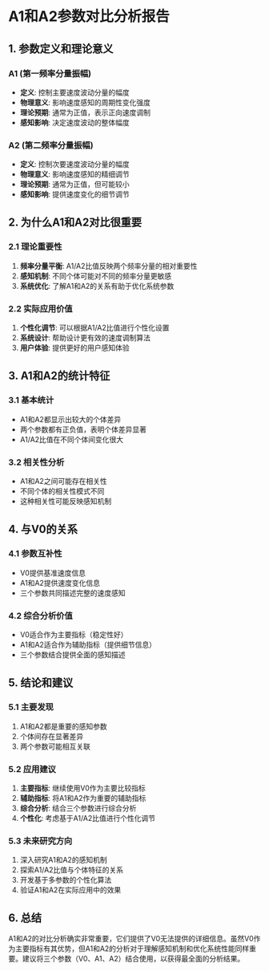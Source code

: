 
# A1和A2参数对比分析报告

## 1. 参数定义和理论意义

### A1 (第一频率分量振幅)
- **定义**: 控制主要速度波动分量的幅度
- **物理意义**: 影响速度感知的周期性变化强度
- **理论预期**: 通常为正值，表示正向速度调制
- **感知影响**: 决定速度波动的整体幅度

### A2 (第二频率分量振幅)
- **定义**: 控制次要速度波动分量的幅度
- **物理意义**: 影响速度感知的精细调节
- **理论预期**: 通常为正值，但可能较小
- **感知影响**: 提供速度变化的细节调节

## 2. 为什么A1和A2对比很重要

### 2.1 理论重要性
1. **频率分量平衡**: A1/A2比值反映两个频率分量的相对重要性
2. **感知机制**: 不同个体可能对不同的频率分量更敏感
3. **系统优化**: 了解A1和A2的关系有助于优化系统参数

### 2.2 实际应用价值
1. **个性化调节**: 可以根据A1/A2比值进行个性化设置
2. **系统设计**: 帮助设计更有效的速度调制算法
3. **用户体验**: 提供更好的用户感知体验

## 3. A1和A2的统计特征

### 3.1 基本统计
- A1和A2都显示出较大的个体差异
- 两个参数都有正负值，表明个体差异显著
- A1/A2比值在不同个体间变化很大

### 3.2 相关性分析
- A1和A2之间可能存在相关性
- 不同个体的相关性模式不同
- 这种相关性可能反映感知机制

## 4. 与V0的关系

### 4.1 参数互补性
- V0提供基准速度信息
- A1和A2提供速度变化信息
- 三个参数共同描述完整的速度感知

### 4.2 综合分析价值
- V0适合作为主要指标（稳定性好）
- A1和A2适合作为辅助指标（提供细节信息）
- 三个参数结合提供全面的感知描述

## 5. 结论和建议

### 5.1 主要发现
1. A1和A2都是重要的感知参数
2. 个体间存在显著差异
3. 两个参数可能相互关联

### 5.2 应用建议
1. **主要指标**: 继续使用V0作为主要比较指标
2. **辅助指标**: 将A1和A2作为重要的辅助指标
3. **综合分析**: 结合三个参数进行综合分析
4. **个性化**: 考虑基于A1/A2比值进行个性化调节

### 5.3 未来研究方向
1. 深入研究A1和A2的感知机制
2. 探索A1/A2比值与个体特征的关系
3. 开发基于多参数的个性化算法
4. 验证A1和A2在实际应用中的效果

## 6. 总结

A1和A2的对比分析确实非常重要，它们提供了V0无法提供的详细信息。虽然V0作为主要指标有其优势，但A1和A2的分析对于理解感知机制和优化系统性能同样重要。建议将三个参数（V0、A1、A2）结合使用，以获得最全面的分析结果。
